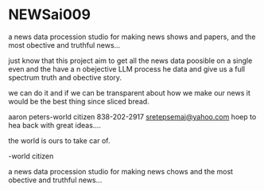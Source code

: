 # NEWSai009

a news data procession studio for making news shows and papers, and the most obective and truthful news...

just know that this project aim to get all the news data poosible on a single even and the have a n obejective LLM process he data and give us a full spectrum truth and obective story.

we can do it and if we can be transparent about how we make our news it would be the best thing since sliced bread.

aaron peters-world citizen 838-202-2917 sretepsemaj@yahoo.com hoep to hea back with great ideas....

the world is ours to take car of. 

-world citizen

a news data procession studio for making news chows and the most obective and truthful news...

